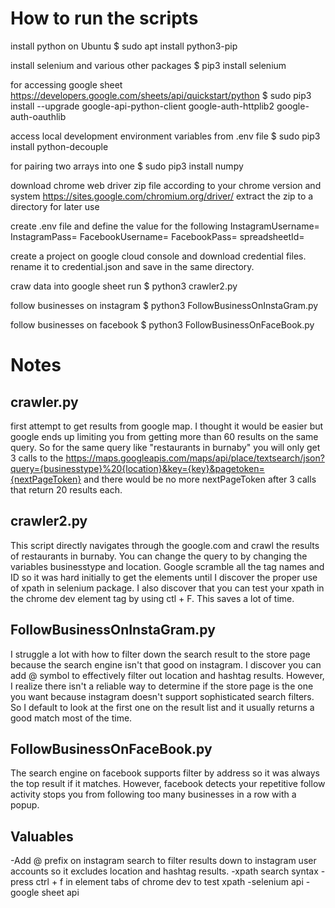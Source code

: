 # How to run the scripts

install python on Ubuntu
$ sudo apt install python3-pip

install selenium and various other packages
$ pip3 install selenium

for accessing google sheet https://developers.google.com/sheets/api/quickstart/python
$ sudo pip3 install --upgrade google-api-python-client google-auth-httplib2 google-auth-oauthlib

access local development environment variables from .env file
$ sudo pip3 install python-decouple

for pairing two arrays into one
$ sudo pip3 install numpy

download chrome web driver zip file according to your chrome version and system
https://sites.google.com/chromium.org/driver/
extract the zip to a directory for later use

create .env file and define the value for the following
InstagramUsername=
InstagramPass=
FacebookUsername=
FacebookPass=
spreadsheetId=

create a project on google cloud console and download credential files. rename it to credential.json and save in the same directory.

craw data into google sheet run
$ python3 crawler2.py

follow businesses on instagram
$ python3 FollowBusinessOnInstaGram.py

follow businesses on facebook
$ python3 FollowBusinessOnFaceBook.py

# Notes

## crawler.py

first attempt to get results from google map. I thought it would be easier but google ends up limiting you from getting more than 60 results on the same query. So for the same query like "restaurants in burnaby" you will only get 3 calls to the https://maps.googleapis.com/maps/api/place/textsearch/json?query={businesstype}%20{location}&key={key}&pagetoken={nextPageToken} and there would be no more nextPageToken after 3 calls that return 20 results each.

## crawler2.py

This script directly navigates through the google.com and crawl the results of restaurants in burnaby. You can change the query to by changing the variables businesstype and location. Google scramble all the tag names and ID so it was hard initially to get the elements until I discover the proper use of xpath in selenium package.
I also discover that you can test your xpath in the chrome dev element tag by using ctl + F. This saves a lot of time.

## FollowBusinessOnInstaGram.py

I struggle a lot with how to filter down the search result to the store page because the search engine isn't that good on instagram. I discover you can add @ symbol to effectively filter out location and hashtag results. However, I realize there isn't a reliable way to determine if the store page is the one you want because instagram doesn't support sophisticated search filters. So I default to look at the first one on the result list and it usually returns a good match most of the time.

## FollowBusinessOnFaceBook.py

The search engine on facebook supports filter by address so it was always the top result if it matches. However, facebook detects your repetitive follow activity stops you from following too many businesses in a row with a popup.

## Valuables

-Add @ prefix on instagram search to filter results down to instagram user accounts so it excludes location and hashtag results.
-xpath search syntax
-press ctrl + f in element tabs of chrome dev to test xpath
-selenium api
-google sheet api
